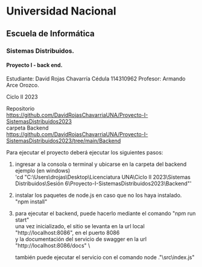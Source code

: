 # Universidad Nacional 
## Escuela de Informática 
### Sistemas Distribuidos.

#### Proyecto I - back end.

Estudiante: 
David Rojas Chavarría
Cédula
114310962
Profesor:
Armando Arce Orozco.

Ciclo II 2023

Repositorio \
    https://github.com/DavidRojasChavarriaUNA/Proyecto-I-SistemasDistribuidos2023 \
	carpeta Backend \
	https://github.com/DavidRojasChavarriaUNA/Proyecto-I-SistemasDistribuidos2023/tree/main/Backend

Para ejecutar el proyecto deberá ejecutar los siguientes pasos:

1. ingresar a la consola o terminal y ubicarse en la carpeta del backend \
	ejemplo (en windows)\
		 'cd "C:\Users\drojas\Desktop\Licenciatura UNA\Ciclo II 2023\Sistemas Distribuidos\Sesión 6\Proyecto-I-SistemasDistribuidos2023\Backend"'
	
2. instalar los paquetes de node.js en caso que no los haya instalado. \
	"npm install"

3. para ejecutar el backend, puede hacerlo mediante el comando
	"npm run start" \
	una vez inicializado, el sitio se levanta en la url local "http://localhost:8086", en el puerto 8086 \
	y la documentación del servicio de swagger en la url "http://localhost:8086/docs" \

	también puede ejecutar el servicio con el comando node ."\src\index.js"
